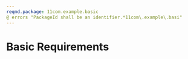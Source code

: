 ```yaml
---
reqmd.package: 11com.example.basic
@ errors "PackageId shall be an identifier.*11com\.example\.basi"
---
```


# Basic Requirements
